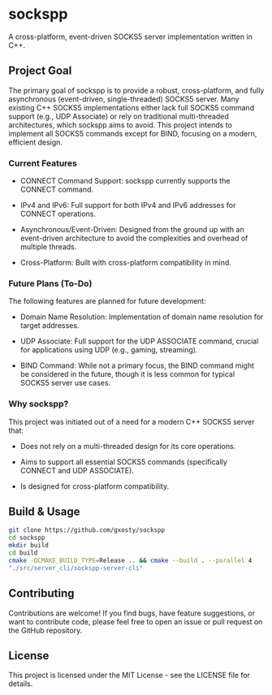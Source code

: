 # sockspp

A cross-platform, event-driven SOCKS5 server implementation written in C++.

## Project Goal

The primary goal of sockspp is to provide a robust, cross-platform, and fully asynchronous (event-driven, single-threaded) SOCKS5 server. Many existing C++ SOCKS5 implementations either lack full SOCKS5 command support (e.g., UDP Associate) or rely on traditional multi-threaded architectures, which sockspp aims to avoid. This project intends to implement all SOCKS5 commands except for BIND, focusing on a modern, efficient design.

### Current Features

* CONNECT Command Support: sockspp currently supports the CONNECT command.

* IPv4 and IPv6: Full support for both IPv4 and IPv6 addresses for CONNECT operations.

* Asynchronous/Event-Driven: Designed from the ground up with an event-driven architecture to avoid the complexities and overhead of multiple threads.

* Cross-Platform: Built with cross-platform compatibility in mind.
  
### Future Plans (To-Do)

The following features are planned for future development:

* Domain Name Resolution: Implementation of domain name resolution for target addresses.

* UDP Associate: Full support for the UDP ASSOCIATE command, crucial for applications using UDP (e.g., gaming, streaming).

* BIND Command: While not a primary focus, the BIND command might be considered in the future, though it is less common for typical SOCKS5 server use cases.

### Why sockspp?

This project was initiated out of a need for a modern C++ SOCKS5 server that:

* Does not rely on a multi-threaded design for its core operations.

* Aims to support all essential SOCKS5 commands (specifically CONNECT and UDP ASSOCIATE).

* Is designed for cross-platform compatibility.

## Build & Usage

```bash
git clone https://github.com/gxosty/sockspp
cd sockspp
mkdir build
cd build
cmake -DCMAKE_BUILD_TYPE=Release .. && cmake --build . --parallel 4
"./src/server_cli/sockspp-server-cli"
```

## Contributing

Contributions are welcome! If you find bugs, have feature suggestions, or want to contribute code, please feel free to open an issue or pull request on the GitHub repository.

## License

This project is licensed under the MIT License - see the LICENSE file for details.
